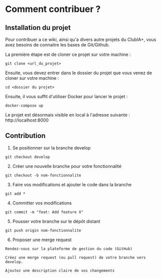 # Comment contribuer ? 

## Installation du projet

Pour contribuer a ce wiki, ainsi qu'a divers autre projets du ClubIA+, vous avez besoins de connaitre les bases de Git/Github.

La première étape est de cloner ce projet sur votre machine :

``` 
git clone <url_du_projet>
``` 

Ensuite, vous devez entrer dans le dossier du projet que vous venez de cloner sur votre machine :

```
cd <dossier du projet>
``` 

Ensuite, il vous suffit d'utiliser Docker pour lancer le projet :

```
docker-compose up
```

Le projet est désormais visible en local à l'adresse suivante : http://localhost:8000

## Contribution

1. Se positionner sur la branche develop
```
git checkout develop
```

2. Créer une nouvelle branche pour votre fonctionnalité
```
git checkout -b nom-fonctionnalite
```

3. Faire vos modifications et ajouter le code dans la branche
```
git add * 
```

4. Committer vos modifications
```
git commit -m "feat: Add feature X"
```

5. Pousser votre branche sur le dépôt distant
```
git push origin nom-fonctionnalite
```

6. Proposer une merge request
```
Rendez-vous sur la plateforme de gestion du code (GitHub)

Créez une merge request (ou pull request) de votre branche vers develop.

Ajoutez une description claire de vos changements
```













